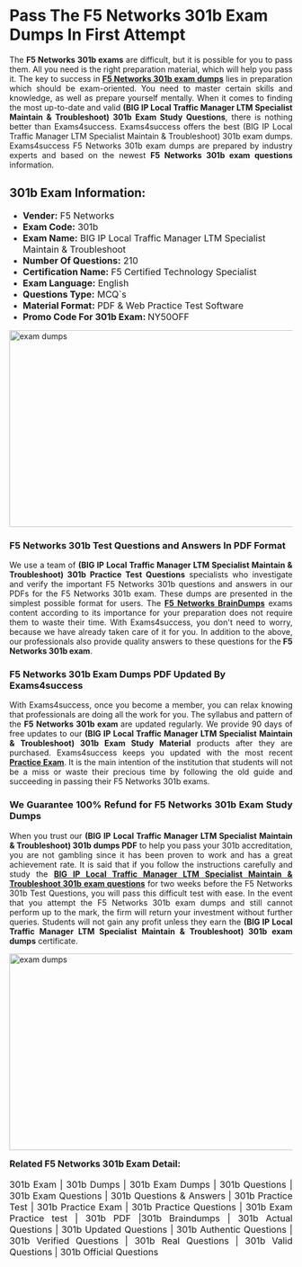 <h1><strong><strong>Pass The F5 Networks 301b Exam Dumps In First Attempt</strong></strong></h1> <p style="text-align:justify">The <strong>F5 Networks 301b exams</strong> are difficult, but it is possible for you to pass them. All you need is the right preparation material, which will help you pass it. The key to success in <a href="https://www.exams4success.com/f5-networks/301b-pdf-exam-dumps"><strong>F5 Networks 301b exam dumps</strong></a> lies in preparation which should be exam-oriented. You need to master certain skills and knowledge, as well as prepare yourself mentally. When it comes to finding the most up-to-date and valid <strong>(BIG IP Local Traffic Manager LTM Specialist Maintain & Troubleshoot) 301b Exam Study Questions</strong>, there is nothing better than Exams4success. Exams4success offers the best (BIG IP Local Traffic Manager LTM Specialist Maintain & Troubleshoot) 301b exam dumps. Exams4success F5 Networks 301b exam dumps are prepared by industry experts and based on the newest <strong>F5 Networks 301b exam questions</strong> information.</p> <h2><strong><strong>301b Exam Information:</strong></strong></h2> <ul> <li><span style="font-size:16px"><strong>Vender:</strong> F5 Networks</span></li> <li><span style="font-size:16px"><strong>Exam Code:</strong> 301b</span></li> <li><span style="font-size:16px"><strong>Exam Name:</strong> BIG IP Local Traffic Manager LTM Specialist Maintain & Troubleshoot</span></li> <li><span style="font-size:16px"><strong>Number Of Questions:</strong> 210</span></li> <li><span style="font-size:16px"><strong>Certification Name:</strong> F5 Certified Technology Specialist</span></li> <li><span style="font-size:16px"><strong>Exam Language:</strong> English</span></li> <li><span style="font-size:16px"><strong>Questions Type:</strong> MCQ`s</span></li> <li><span style="font-size:16px"><strong>Material Format:</strong> PDF & Web Practice Test Software</span></li> <li><span style="font-size:16px"><strong>Promo Code For 301b Exam: </strong>NY50OFF</span></li> </ul> <p><a href="https://www.exams4success.com/f5-networks/301b-pdf-exam-dumps" rel="no-follow"><img alt="exam dumps" src="https://www.certcollections.com/uploads/content/infrist1.png" style="height:350px; width:750px" /></a></p> <h3><strong>F5 Networks 301b Test Questions and Answers In PDF Format</strong></h3> <p style="text-align:justify">We use a team of <strong>(BIG IP Local Traffic Manager LTM Specialist Maintain & Troubleshoot) 301b Practice Test Questions</strong> specialists who investigate and verify the important F5 Networks 301b questions and answers in our PDFs for the F5 Networks 301b exam. These dumps are presented in the simplest possible format for users. The <a href="https://www.exams4success.com/f5-networks-exam-dumps"><strong>F5 Networks BrainDumps</strong></a> exams content according to its importance for your preparation does not require them to waste their time. With Exams4success, you don't need to worry, because we have already taken care of it for you. In addition to the above, our professionals also provide quality answers to these questions for the<strong> F5 Networks 301b exam</strong>.</p> <h3><strong> F5 Networks 301b Exam Dumps PDF Updated By Exams4success</strong></h3> <p style="text-align:justify">With Exams4success, once you become a member, you can relax knowing that professionals are doing all the work for you. The syllabus and pattern of the <strong>F5 Networks 301b exam </strong>are updated regularly. We provide 90 days of free updates to our <strong>(BIG IP Local Traffic Manager LTM Specialist Maintain & Troubleshoot) 301b Exam Study Material</strong> products after they are purchased. Exams4success keeps you updated with the most recent <a href="https://www.exams4success.com/"><strong>Practice Exam</strong></a>. It is the main intention of the institution that students will not be a miss or waste their precious time by following the old guide and succeeding in passing their F5 Networks 301b exams.</p> <h3 style="text-align:justify"><strong>We Guarantee 100% Refund for F5 Networks 301b Exam Study Dumps</strong></h3> <p style="text-align:justify">When you trust our <strong>(BIG IP Local Traffic Manager LTM Specialist Maintain & Troubleshoot) 301b dumps PDF</strong> to help you pass your 301b accreditation, you are not gambling since it has been proven to work and has a great achievement rate. It is said that if you follow the instructions carefully and study the <a href="https://www.exams4success.com/f5-networks/301b-pdf-exam-dumps"><strong>BIG IP Local Traffic Manager LTM Specialist Maintain & Troubleshoot 301b exam questions</strong></a> for two weeks before the F5 Networks 301b Test Questions, you will pass this difficult test with ease. In the event that you attempt the F5 Networks 301b exam dumps and still cannot perform up to the mark, the firm will return your investment without further queries. Students will not gain any profit unless they earn the <strong>(BIG IP Local Traffic Manager LTM Specialist Maintain & Troubleshoot) 301b exam dumps</strong> certificate.</p> <p style="text-align:justify"><a href="https://www.exams4success.com/f5-networks/301b-pdf-exam-dumps" rel="no-follow"><img alt="exam dumps" src="https://www.certcollections.com/uploads/content/free_demo1.png" style="height:350px; width:750px" /></a></p> <p style="text-align:justify"><span style="font-size:16px"><strong>Related F5 Networks 301b Exam Detail:</strong></span><br /> <br /> <span style="font-size:16px">301b Exam | 301b Dumps | 301b Exam Dumps | 301b Questions | 301b Exam Questions | 301b Questions & Answers | 301b Practice Test | 301b Practice Exam | 301b Practice Questions | 301b Exam Practice test | 301b PDF |301b Braindumps | 301b Actual Questions | 301b Updated Questions | 301b Authentic Questions | 301b Verified Questions | 301b Real Questions | 301b Valid Questions | 301b Official Questions</span></p>
